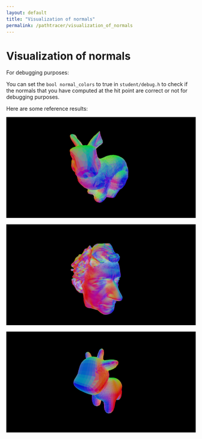```yaml
---
layout: default
title: "Visualization of normals"
permalink: /pathtracer/visualization_of_normals
---
```


# Visualization of normals

For debugging purposes:

You can set the `bool normal_colors` to true in `student/debug.h` to check if the normals that you have computed at the hit point are correct or not for debugging purposes.

Here are some reference results:

![normalviz](new_results/norm1.png)

![normalviz](new_results/norm2.png)

![normalviz](new_results/norm3.png)
